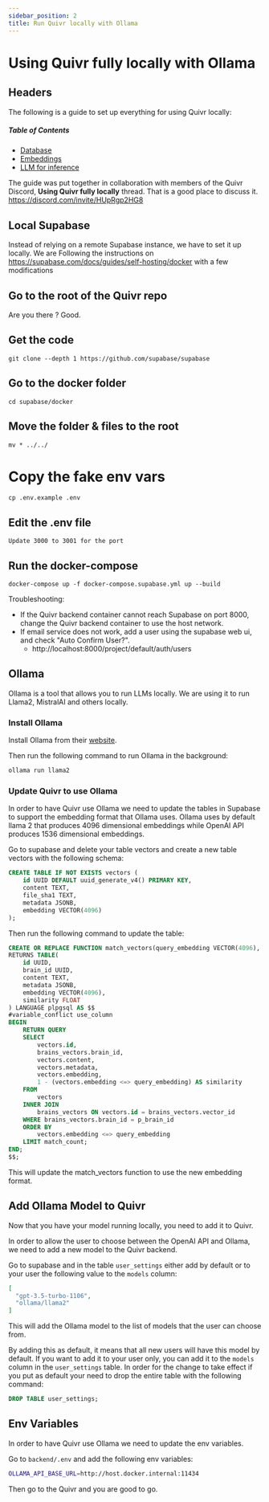 ```yaml
---
sidebar_position: 2
title: Run Quivr locally with Ollama
---
```


# Using Quivr fully locally with Ollama

## Headers

The following is a guide to set up everything for using Quivr locally:

##### Table of Contents

- [Database](#database)
- [Embeddings](#embeddings)
- [LLM for inference](#llm)

The guide was put together in collaboration with members of the Quivr Discord, **Using Quivr fully locally** thread. That is a good place to discuss it. https://discord.com/invite/HUpRgp2HG8

<a name="database"/>

## Local Supabase

Instead of relying on a remote Supabase instance, we have to set it up locally. We are Following the instructions on https://supabase.com/docs/guides/self-hosting/docker with a few modifications

## Go to the root of the Quivr repo

Are you there ? Good.

## Get the code
`git clone --depth 1 https://github.com/supabase/supabase`

## Go to the docker folder
`cd supabase/docker`

## Move the folder & files to the root

`mv * ../../`

# Copy the fake env vars
`cp .env.example .env`

## Edit the .env file

`Update 3000 to 3001 for the port`

## Run the docker-compose

`docker-compose up -f docker-compose.supabase.yml up --build`

Troubleshooting:

- If the Quivr backend container cannot reach Supabase on port 8000, change the Quivr backend container to use the host network.
- If email service does not work, add a user using the supabase web ui, and check "Auto Confirm User?".
  - http://localhost:8000/project/default/auth/users

<a name="embeddings"/>

## Ollama

Ollama is a tool that allows you to run LLMs locally. We are using it to run Llama2, MistralAI and others locally. 

### Install Ollama

Install Ollama from their [website](https://ollama.ai/).

Then run the following command to run Ollama in the background:

```bash
ollama run llama2
```

### Update Quivr to use Ollama

In order to have Quivr use Ollama we need to update the  tables in Supabase to support the embedding format that Ollama uses. Ollama uses by default llama 2 that produces 4096 dimensional embeddings while OpenAI API produces 1536 dimensional embeddings. 


Go to supabase and delete your table vectors and create a new table vectors with the following schema:

```sql
CREATE TABLE IF NOT EXISTS vectors (
    id UUID DEFAULT uuid_generate_v4() PRIMARY KEY,
    content TEXT,
    file_sha1 TEXT,
    metadata JSONB,
    embedding VECTOR(4096)
);
``` 

Then run the following command to update the table:

```sql
CREATE OR REPLACE FUNCTION match_vectors(query_embedding VECTOR(4096), match_count INT, p_brain_id UUID)
RETURNS TABLE(
    id UUID,
    brain_id UUID,
    content TEXT,
    metadata JSONB,
    embedding VECTOR(4096),
    similarity FLOAT
) LANGUAGE plpgsql AS $$
#variable_conflict use_column
BEGIN
    RETURN QUERY
    SELECT
        vectors.id,
        brains_vectors.brain_id,
        vectors.content,
        vectors.metadata,
        vectors.embedding,
        1 - (vectors.embedding <=> query_embedding) AS similarity
    FROM
        vectors
    INNER JOIN
        brains_vectors ON vectors.id = brains_vectors.vector_id
    WHERE brains_vectors.brain_id = p_brain_id
    ORDER BY
        vectors.embedding <=> query_embedding
    LIMIT match_count;
END;
$$;
``` 

This will update the match_vectors function to use the new embedding format.


## Add Ollama Model to Quivr

Now that you have your model running locally, you need to add it to Quivr.

In order to allow the user to choose between the OpenAI API and Ollama, we need to add a new model to the Quivr backend.

Go to supabase and in the table `user_settings` either add by default or to your user the following value to the `models` column:

```json
[
  "gpt-3.5-turbo-1106",
  "ollama/llama2"
]
```

This will add the Ollama model to the list of models that the user can choose from.

By adding this as default, it means that all new users will have this model by default. If you want to add it to your user only, you can add it to the `models` column in the `user_settings` table. In order for the change to take effect if you put as default your need to drop the entire table with the following command:

```sql
DROP TABLE user_settings;
```


## Env Variables


In order to have Quivr use Ollama we need to update the env variables.

Go to `backend/.env` and add the following env variables:

```bash
OLLAMA_API_BASE_URL=http://host.docker.internal:11434
```

Then go to the Quivr and you are good to go.